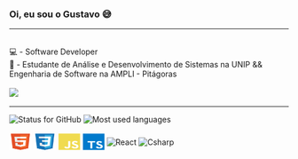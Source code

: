 ### Oi, eu sou o Gustavo 😅


<hr />

<br>
💻 - Software Developer
<br />
🏫 - Estudante de Análise e Desenvolvimento de Sistemas na UNIP && Engenharia de Software na AMPLI - Pitágoras
<br />
<br />

<a href="https://www.linkedin.com/in/gustavo-a-goncalves/">
  <img src="https://img.shields.io/badge/LinkedIn-0077B5?style=for-the-badge&logo=linkedin&logoColor=white" />
</a>

<br />
<hr />

<div dir="auto">
  <img height="180em" src="https://github-readme-stats.vercel.app/api?username=gustavogonc&show_icons=true&theme=radical" alt="Status for GitHub" /> 
  <img height="180em" src="https://github-readme-stats.vercel.app/api/top-langs/?username=gustavogonc&theme=radical" alt="Most used languages"/>
</div>

<br />
<div dir="auto">
    <img align="center" alt="HTML5" height="30" width="40" src="https://raw.githubusercontent.com/devicons/devicon/master/icons/html5/html5-original.svg" style="max-width: 100%;" />
    <img align="center" alt="CSS3" height="30" width="40" src="https://raw.githubusercontent.com/devicons/devicon/master/icons/css3/css3-original.svg" style="max-width: 100%;" />
    <img align="center" alt="JS" height="30" width="40" src="https://raw.githubusercontent.com/devicons/devicon/master/icons/javascript/javascript-plain.svg" style="max-width: 100%;" />
    <img align="center" alt="TS" height="30" width="40" src="https://raw.githubusercontent.com/devicons/devicon/master/icons/typescript/typescript-plain.svg" style="max-width: 100%;" />
    <img align="center" alt="React" height="30" width="40" src="https://cdn.jsdelivr.net/gh/devicons/devicon/icons/react/react-original.svg" style="max-width: 100%;" />
    <img align="center" alt="Csharp" height="30" width="40" src="https://raw.githubusercontent.com/jmnote/z-icons/master/svg/csharp.svg" style="max-width: 100%;" >
</div>

<!--
**gustavogonc/gustavogonc** is a ✨ _special_ ✨ repository because its `README.md` (this file) appears on your GitHub profile.

Here are some ideas to get you started:

- 🔭 I’m currently working on ...
- 🌱 I’m currently learning ...
- 👯 I’m looking to collaborate on ...
- 🤔 I’m looking for help with ...
- 💬 Ask me about ...
- 📫 How to reach me: ...
- 😄 Pronouns: ...
- ⚡ Fun fact: ...
-->
